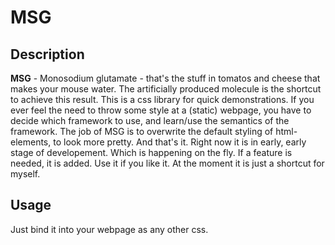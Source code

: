 # MSG

## Description
__MSG__ - Monosodium glutamate - that's the stuff in tomatos and cheese that makes your mouse water. The artificially produced molecule is the shortcut to achieve this result. This is a css library for quick demonstrations. If you ever feel the need to throw some style at a (static) webpage, you have to decide which framework to use, and learn/use the semantics of the framework. The job of MSG is to overwrite the default styling of html-elements, to look more pretty. And that's it. Right now it is in early, early stage of developement. Which is happening on the fly. If a feature is needed, it is added. Use it if you like it.
At the moment it is just a shortcut for myself.

## Usage
Just bind it into your webpage as any other css.
